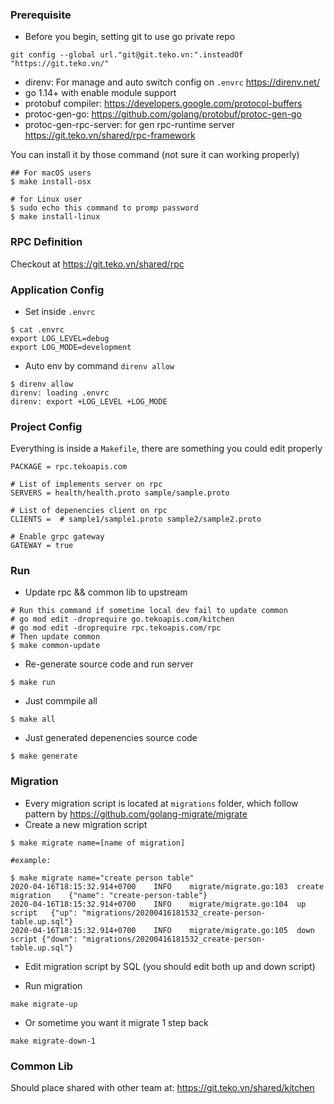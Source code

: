 ### Prerequisite

* Before you begin, setting git to use go private repo

```
git config --global url."git@git.teko.vn:".insteadOf "https://git.teko.vn/"
```

* direnv: For manage and auto switch config on `.envrc` https://direnv.net/
* go 1.14+ with enable module support
* protobuf compiler: https://developers.google.com/protocol-buffers
* protoc-gen-go: https://github.com/golang/protobuf/protoc-gen-go
* protoc-gen-rpc-server: for gen rpc-runtime server https://git.teko.vn/shared/rpc-framework

You can install it by those command (not sure it can working properly)
```
## For macOS users
$ make install-osx

# for Linux user
$ sudo echo this command to promp password
$ make install-linux
```

### RPC Definition

Checkout at https://git.teko.vn/shared/rpc

### Application Config

* Set inside `.envrc`

```
$ cat .envrc
export LOG_LEVEL=debug
export LOG_MODE=development
```

* Auto env by command `direnv allow`

```
$ direnv allow
direnv: loading .envrc
direnv: export +LOG_LEVEL +LOG_MODE
```

### Project Config

Everything is inside a `Makefile`, there are something you could edit properly

```
PACKAGE = rpc.tekoapis.com

# List of implements server on rpc
SERVERS = health/health.proto sample/sample.proto

# List of depenencies client on rpc
CLIENTS =  # sample1/sample1.proto sample2/sample2.proto

# Enable grpc gateway
GATEWAY = true

```

### Run

* Update rpc && common lib to upstream

```
# Run this command if sometime local dev fail to update common
# go mod edit -droprequire go.tekoapis.com/kitchen
# go mod edit -droprequire rpc.tekoapis.com/rpc
# Then update common
$ make common-update
```

* Re-generate source code and run server

```
$ make run
```

* Just commpile all

```
$ make all
```

* Just generated depenencies source code

```
$ make generate
```


### Migration

* Every migration script is located at `migrations` folder, which follow pattern by https://github.com/golang-migrate/migrate
* Create a new migration script

```
$ make migrate name=[name of migration]

#example:

$ make migrate name="create person table"
2020-04-16T18:15:32.914+0700	INFO	migrate/migrate.go:103	create migration	{"name": "create-person-table"}
2020-04-16T18:15:32.914+0700	INFO	migrate/migrate.go:104	up script	{"up": "migrations/20200416181532_create-person-table.up.sql"}
2020-04-16T18:15:32.914+0700	INFO	migrate/migrate.go:105	down script	{"down": "migrations/20200416181532_create-person-table.up.sql"}
```

* Edit migration script by SQL (you should edit both up and down script)

* Run migration

```
make migrate-up
```

* Or sometime you want it migrate 1 step back

```
make migrate-down-1
```


### Common Lib

Should place shared with other team at: https://git.teko.vn/shared/kitchen
